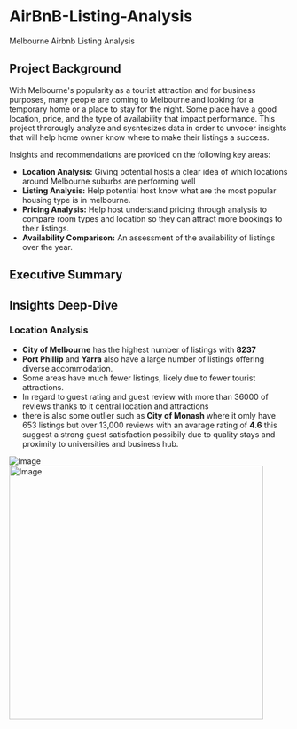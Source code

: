 # AirBnB-Listing-Analysis
Melbourne Airbnb Listing Analysis

## Project Background

With Melbourne's popularity as a tourist attraction and for business purposes, many people are coming to Melbourne and looking for a temporary home or a place to stay for the night. Some place have a good location, price, and the type of availability that impact performance. This project throrougly analyze and sysntesizes data in order to unvocer insights that will help home owner know where to make their listings a success.

Insights and recommendations are provided on the following key areas:

  - **Location Analysis:** Giving potential hosts a clear idea of which locations around Melbourne suburbs are performing well
  - **Listing Analysis:** Help potential host know what are the most popular housing type is in melbourne.
  - **Pricing Analysis:** Help host understand pricing through analysis to compare room types and location so they can attract more bookings to their listings.
  - **Availability Comparison:** An assessment of the availability of listings over the year.

## Executive Summary



## Insights Deep-Dive

### Location Analysis

- **City of Melbourne** has the highest number of listings with **8237**
- **Port Phillip** and **Yarra** also have a large number of listings offering diverse accommodation.
- Some areas have much fewer listings, likely due to fewer tourist attractions.
- In regard to guest rating and guest review with more than 36000 of reviews thanks to it central location and attractions
- there is also some outlier such as **City of Monash** where it omly have 653 listings but over 13,000 reviews with an avarage rating of **4.6** this suggest a strong guest satisfaction possibily due to quality stays and proximity to universities and business hub.

![Image](https://github.com/user-attachments/assets/ef7205b8-82f5-4b53-a8ca-ff3e72a9bb80)
<img width="458" alt="Image" src="https://github.com/user-attachments/assets/fc0fd733-4822-4e8a-9e41-582e8a5ce768" />
